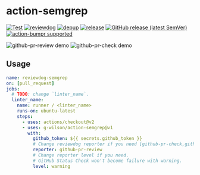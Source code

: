 # action-semgrep

[![Test](https://github.com/g-wilson/action-semgrep/workflows/Test/badge.svg)](https://github.com/g-wilson/action-semgrep/actions?query=workflow%3ATest)
[![reviewdog](https://github.com/g-wilson/action-semgrep/workflows/reviewdog/badge.svg)](https://github.com/g-wilson/action-semgrep/actions?query=workflow%3Areviewdog)
[![depup](https://github.com/g-wilson/action-semgrep/workflows/depup/badge.svg)](https://github.com/g-wilson/action-semgrep/actions?query=workflow%3Adepup)
[![release](https://github.com/g-wilson/action-semgrep/workflows/release/badge.svg)](https://github.com/g-wilson/action-semgrep/actions?query=workflow%3Arelease)
[![GitHub release (latest SemVer)](https://img.shields.io/github/v/release/g-wilson/action-semgrep?logo=github&sort=semver)](https://github.com/g-wilson/action-semgrep/releases)
[![action-bumpr supported](https://img.shields.io/badge/bumpr-supported-ff69b4?logo=github&link=https://github.com/haya14busa/action-bumpr)](https://github.com/haya14busa/action-bumpr)

![github-pr-review demo](https://user-images.githubusercontent.com/3797062/73162963-4b8e2b00-4132-11ea-9a3f-f9c6f624c79f.png)
![github-pr-check demo](https://user-images.githubusercontent.com/3797062/73163032-70829e00-4132-11ea-8481-f213a37db354.png)

## Usage

```yaml
name: reviewdog-semgrep
on: [pull_request]
jobs:
  # TODO: change `linter_name`.
  linter_name:
    name: runner / <linter_name>
    runs-on: ubuntu-latest
    steps:
      - uses: actions/checkout@v2
      - uses: g-wilson/action-semgrep@v1
        with:
          github_token: ${{ secrets.github_token }}
          # Change reviewdog reporter if you need [github-pr-check,github-check,github-pr-review].
          reporter: github-pr-review
          # Change reporter level if you need.
          # GitHub Status Check won't become failure with warning.
          level: warning
```
